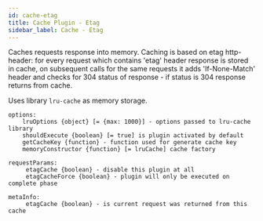 ```yaml
---
id: cache-etag
title: Cache Plugin - Etag
sidebar_label: Cache - Etag
---
```


Caches requests response into memory.
Caching is based on etag http-header: for every request which contains 'etag' header response is stored in cache, on
subsequent calls for the same requests it adds 'If-None-Match' header and checks for 304 status of response - if status
is 304 response returns from cache.

Uses library `lru-cache` as memory storage.

```
options:
    lruOptions {object} [= {max: 1000}] - options passed to lru-cache library
    shouldExecute {boolean} [= true] is plugin activated by default
    getCacheKey {function} - function used for generate cache key
    memoryConstructor {function} [= lruCache] cache factory

requestParams:
     etagCache {boolean} - disable this plugin at all
     etagCacheForce {boolean} - plugin will only be executed on complete phase

metaInfo:
     etagCache {boolean} - is current request was returned from this cache
```
